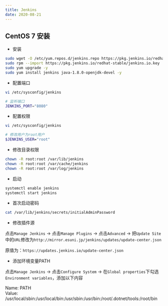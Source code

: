 ```yaml
---
title: Jenkins
date: 2020-08-21
---
```


## CentOS 7 安装

- 安装

```bash
sudo wget -O /etc/yum.repos.d/jenkins.repo https://pkg.jenkins.io/redhat-stable/jenkins.repo
sudo rpm --import https://pkg.jenkins.io/redhat-stable/jenkins.io.key
sudo yum upgrade -y 
sudo yum install jenkins java-1.8.0-openjdk-devel -y
```
- 配置端口

```bash
vi /etc/sysconfig/jenkins

# 监听端口
JENKINS_PORT="8080"
```

- 配置权限

```bash
vi /etc/sysconfig/jenkins

# 修改用户为root用户
$JENKINS_USER="root"
```

- 修改目录权限

```bash
chown -R root:root /var/lib/jenkins
chown -R root:root /var/cache/jenkins
chown -R root:root /var/log/jenkins
```

- 启动

```bash
systemctl enable jenkins
systemctl start jenkins
```

- 首次启动密码

```bash
cat /var/lib/jenkins/secrets/initialAdminPassword
```

- 修改插件源

点击`Manage Jenkins` -> 点击`Manage Plugins` -> 点击`Advanced` -> 把`Update Site`中的`URL`修改为`http://mirror.esuni.jp/jenkins/updates/update-center.json`

原值为：`https://updates.jenkins.io/update-center.json`

- 添加环境变量PATH

点击`Manage Jenkins` -> 点击`Configure System` -> 在`Global properties`下勾选`Environment variables`，添加以下内容

Name: PATH  
Value: /usr/local/sbin:/usr/local/bin:/usr/sbin:/usr/bin:/root/.dotnet/tools:/root/bin
